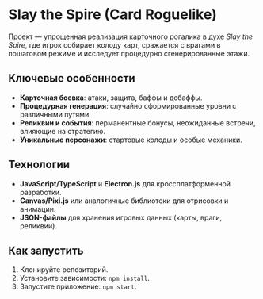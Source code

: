 # Slay the Spire (Card Roguelike)

Проект — упрощенная реализация карточного рогалика в духе *Slay the Spire*, где игрок собирает колоду карт, сражается с врагами в пошаговом режиме и исследует процедурно сгенерированные этажи.

## Ключевые особенности
- **Карточная боевка**: атаки, защита, баффы и дебаффы.
- **Процедурная генерация**: случайно сформированные уровни с различными путями.
- **Реликвии и события**: перманентные бонусы, неожиданные встречи, влияющие на стратегию.
- **Уникальные персонажи**: стартовые колоды и особые механики.

## Технологии
- **JavaScript/TypeScript** и **Electron.js** для кроссплатформенной разработки.
- **Canvas/Pixi.js** или аналогичные библиотеки для отрисовки и анимации.
- **JSON-файлы** для хранения игровых данных (карты, враги, реликвии).

## Как запустить
1. Клонируйте репозиторий.
2. Установите зависимости: `npm install`.
3. Запустите приложение: `npm start`.
